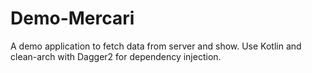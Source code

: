 # Demo-Mercari
A demo application to fetch data from server and show. Use Kotlin and clean-arch with Dagger2 for dependency injection. 
